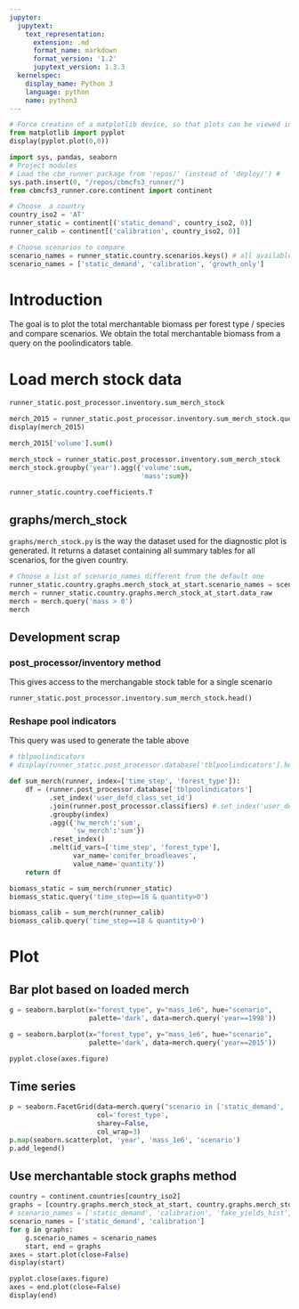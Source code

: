 ```yaml
---
jupyter:
  jupytext:
    text_representation:
      extension: .md
      format_name: markdown
      format_version: '1.2'
      jupytext_version: 1.3.3
  kernelspec:
    display_name: Python 3
    language: python
    name: python3
---
```


```python
# Force creation of a matplotlib device, so that plots can be viewed in this notebook
from matplotlib import pyplot
display(pyplot.plot(0,0))
```

```python
import sys, pandas, seaborn
# Project modules
# Load the cbm_runner package from 'repos/' (instead of 'deploy/') #
sys.path.insert(0, "/repos/cbmcfs3_runner/") 
from cbmcfs3_runner.core.continent import continent

# Choose  a country
country_iso2 = 'AT'
runner_static = continent[('static_demand', country_iso2, 0)]
runner_calib = continent[('calibration', country_iso2, 0)]

# Choose scenarios to compare
scenario_names = runner_static.country.scenarios.keys() # all available
scenario_names = ['static_demand', 'calibration', 'growth_only']
```

# Introduction

The goal is to plot the total merchantable biomass per forest type / species and compare scenarios. 
We obtain the total merchantable biomass from a query on the poolindicators table.


# Load merch stock data



```python
runner_static.post_processor.inventory.sum_merch_stock
```

```python
merch_2015 = runner_static.post_processor.inventory.sum_merch_stock.query("year == 2015")
display(merch_2015)

merch_2015['volume'].sum()

merch_stock = runner_static.post_processor.inventory.sum_merch_stock
merch_stock.groupby('year').agg({'volume':sum,
                                 'mass':sum})
```

```python
runner_static.country.coefficients.T
```



## graphs/merch_stock
`graphs/merch_stock.py`  is the way the dataset used for the diagnostic plot is generated. 
It returns a dataset containing all summary tables for all scenarios, for the given country.

```python
# Choose a list of scenario_names different from the default one
runner_static.country.graphs.merch_stock_at_start.scenario_names = scenario_names
merch = runner_static.country.graphs.merch_stock_at_start.data_raw
merch = merch.query('mass > 0')
merch
```

## Development scrap


### post_processor/inventory method
This gives access to the merchangable stock table for a single scenario


```python
runner_static.post_processor.inventory.sum_merch_stock.head()
```

### Reshape pool indicators
This query was used to generate the table above

```python
# tblpoolindicators
# display(runner_static.post_processor.database['tblpoolindicators'].head(2))
```

```python
def sum_merch(runner, index=['time_step', 'forest_type']): 
    df = (runner.post_processor.database['tblpoolindicators']
          .set_index('user_defd_class_set_id')
          .join(runner.post_processor.classifiers) #.set_index('user_defd_class_set_id') already done
          .groupby(index)
          .agg({'hw_merch':'sum',
                'sw_merch':'sum'})
          .reset_index()
          .melt(id_vars=['time_step', 'forest_type'],
                var_name='conifer_broadleaves', 
                value_name='quantity'))
    return df
```

```python
biomass_static = sum_merch(runner_static)
biomass_static.query('time_step==18 & quantity>0')
```

```python
biomass_calib = sum_merch(runner_calib)
biomass_calib.query('time_step==18 & quantity>0')
```

# Plot

## Bar plot based on loaded merch

```python
g = seaborn.barplot(x="forest_type", y="mass_1e6", hue="scenario",
                    palette='dark', data=merch.query('year==1998'))
```

```python
g = seaborn.barplot(x="forest_type", y="mass_1e6", hue="scenario",
                    palette='dark', data=merch.query('year==2015'))
```

```python
pyplot.close(axes.figure)
```

## Time series

```python
p = seaborn.FacetGrid(data=merch.query("scenario in ['static_demand', 'calibration']"),
                      col='forest_type', 
                      sharey=False,
                      col_wrap=3)
p.map(seaborn.scatterplot, 'year', 'mass_1e6', 'scenario')
p.add_legend()
```

## Use merchantable stock graphs method

```python
country = continent.countries[country_iso2]
graphs = [country.graphs.merch_stock_at_start, country.graphs.merch_stock_at_end]
# scenario_names = ['static_demand', 'calibration', 'fake_yields_hist', 'fake_yields_cur', 'single_sit']
scenario_names = ['static_demand', 'calibration']
for g in graphs:
    g.scenario_names = scenario_names
    start, end = graphs
axes = start.plot(close=False)
display(start)
```

```python
pyplot.close(axes.figure)
axes = end.plot(close=False)
display(end)
```
